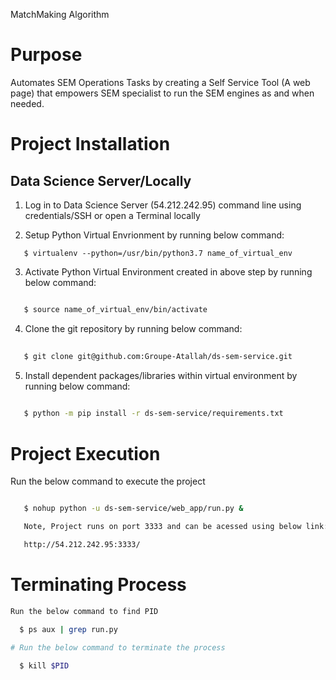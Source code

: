 MatchMaking Algorithm




# Purpose

Automates SEM Operations Tasks by creating a Self Service Tool (A web page) that empowers SEM specialist to run the SEM engines as and when needed.



# Project Installation

## Data Science Server/Locally

1. Log in to Data Science Server (54.212.242.95) command line using credentials/SSH or open a Terminal locally

2. Setup Python Virtual Envrionment by running below command:
   
```
   $ virtualenv --python=/usr/bin/python3.7 name_of_virtual_env
```

3. Activate Python Virtual Environment created in above step by running below command:
```bash

   $ source name_of_virtual_env/bin/activate
```

4. Clone the git repository by running below command:
```bash
 
   $ git clone git@github.com:Groupe-Atallah/ds-sem-service.git
```

5. Install dependent packages/libraries within virtual environment by running below command:
```bash
  
   $ python -m pip install -r ds-sem-service/requirements.txt

```

# Project Execution
Run the below command to execute the project
```bash

   $ nohup python -u ds-sem-service/web_app/run.py &

   Note, Project runs on port 3333 and can be acessed using below link:

   http://54.212.242.95:3333/

```

# Terminating Process
```bash
Run the below command to find PID

  $ ps aux | grep run.py

# Run the below command to terminate the process
  
  $ kill $PID
```



